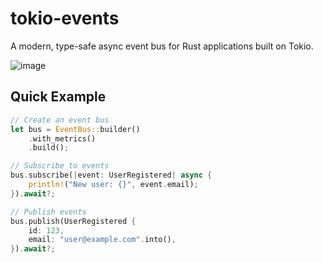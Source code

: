 # tokio-events

A modern, type-safe async event bus for Rust applications built on Tokio.

![image](https://github.com/user-attachments/assets/0abac6a2-0e3b-48b9-bad9-00ba9010400b)

## Quick Example

```rust
// Create an event bus
let bus = EventBus::builder()
    .with_metrics()
    .build();

// Subscribe to events
bus.subscribe(|event: UserRegistered| async {
    println!("New user: {}", event.email);
}).await?;

// Publish events
bus.publish(UserRegistered {
    id: 123,
    email: "user@example.com".into(),
}).await?;

